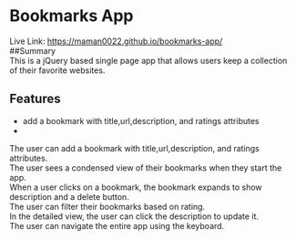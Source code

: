 # Bookmarks App

Live Link: https://maman0022.github.io/bookmarks-app/  
##Summary  
This is a jQuery based single page app that allows users keep a collection of their favorite websites.  
  
## Features  
- add a bookmark with title,url,description, and ratings attributes  
- 
The user can add a bookmark with title,url,description, and ratings attributes.\
The user sees a condensed view of their bookmarks when they start the app.\
When a user clicks on a bookmark, the bookmark expands to show description and a delete button.\
The user can filter their bookmarks based on rating.\
In the detailed view, the user can click the description to update it.\
The user can navigate the entire app using the keyboard.
